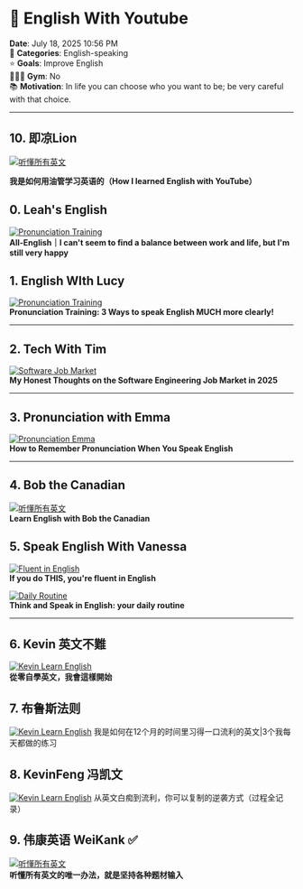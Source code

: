 # 🌅 English With Youtube

**Date**: July 18, 2025 10:56 PM  
📍 **Categories**: English-speaking  
⭐️ **Goals**: Improve English  
🏃🏻‍♀️ **Gym**: No  
📚 **Motivation**: In life you can choose who you want to be; be very careful with that choice.

---


## 10. 即凉Lion

[![听懂所有英文](https://img.youtube.com/vi/WIcWp9Q_z4U/0.jpg)](https://www.youtube.com/watch?v=WIcWp9Q_z4U)  

**我是如何用油管学习英语的（How I learned English with YouTube）**


## 0. Leah's English

[![Pronunciation Training](https://img.youtube.com/vi/Jo73Bl_fLIM/0.jpg)](https://www.youtube.com/watch?v=Jo73Bl_fLIM)  
**All-English｜I can't seem to find a balance between work and life, but I'm still very happy**


## 1. English WIth Lucy

[![Pronunciation Training](https://img.youtube.com/vi/jrwglP9EQOU/0.jpg)](https://www.youtube.com/watch?v=jrwglP9EQOU)  
**Pronunciation Training: 3 Ways to speak English MUCH more clearly!**

---

## 2. Tech With Tim

[![Software Job Market](https://img.youtube.com/vi/9PpNmDgUDH8/0.jpg)](https://www.youtube.com/watch?v=9PpNmDgUDH8)  
**My Honest Thoughts on the Software Engineering Job Market in 2025**

---

## 3. Pronunciation with Emma

[![Pronunciation Emma](https://img.youtube.com/vi/FmUS_8z2yP8/0.jpg)](https://www.youtube.com/watch?v=FmUS_8z2yP8)  
**How to Remember Pronunciation When You Speak English**

---

## 4. Bob the Canadian

[![听懂所有英文](https://img.youtube.com/vi/5-T6Xqlh6BU/0.jpg)](https://www.youtube.com/watch?v=5-T6Xqlh6BU)  
**Learn English with Bob the Canadian**

## 5. Speak English With Vanessa

[![Fluent in English](https://img.youtube.com/vi/ZYCZ-fD44E0/0.jpg)](https://www.youtube.com/watch?v=ZYCZ-fD44E0)  
**If you do THIS, you're fluent in English**

[![Daily Routine](https://img.youtube.com/vi/nnDVoc5GwSc/0.jpg)](https://www.youtube.com/watch?v=nnDVoc5GwSc)  
**Think and Speak in English: your daily routine**

---

## 6. Kevin 英文不難

[![Kevin Learn English](https://img.youtube.com/vi/TKyQk6eMLFs/0.jpg)](https://www.youtube.com/watch?v=TKyQk6eMLFs)  
**從零自學英文，我會這樣開始**

## 7. 布鲁斯法则

[![Kevin Learn English](https://img.youtube.com/vi/bqtdkWLmBfg/0.jpg)]([https://www.youtube.com/watch?v=TKyQk6eMLFs](https://www.youtube.com/watch?v=bqtdkWLmBfg))  
我是如何在12个月的时间里习得一口流利的英文|3个我每天都做的练习

## 8. KevinFeng 冯凯文
[![Kevin Learn English](https://img.youtube.com/vi/b4vbS4mJfRY/0.jpg)]([https://www.youtube.com/watch?v=b4vbS4mJfRY](https://www.youtube.com/watch?v=b4vbS4mJfRY))  
从英文白痴到流利，你可以复制的逆袭方式（过程全记录）

## 9. 伟康英语 WeiKank ✅

[![听懂所有英文](https://img.youtube.com/vi/BOmj1Fz0TYo/0.jpg)](https://www.youtube.com/watch?v=BOmj1Fz0TYo)  
**听懂所有英文的唯一办法，就是坚持各种题材输入**
